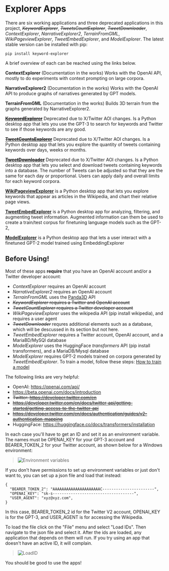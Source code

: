 Explorer Apps
====================================
There are six working applications and three deprecated applications in this project, ~~_KeywordExplorer_~~, ~~_TweetsCountExplorer_~~, ~~_TweetDownloader_~~,  _ContextExplorer_, _NarrativeExplorer2_, _TerrainFromGML_, _WikiPageviewExplorer_, _TweetEmbedExplorer_, and _ModelExplorer_. The latest stable version can be installed with pip:

    pip install keyword-explorer

A brief overview of each can be reached using the links below.

**ContextExplorer** (Documentation in the works) Works with the OpenAI API, mostly to do experiments with context prompting on large corpora.

**NarrativeExplorer2** (Documentation in the works) Works with the OpenAI API to produce graphs of narratives generated by GPT models.

**TerrainFromGML** (Documentation in the works) Builds 3D terrain from the graphs generated by NarrativeExplorer2.

[~~**KeywordExplorer**~~](./markup/KeywordExplorer.md) Deprecated due to X/Twitter AOI changes. Is a Python desktop app that lets you use the GPT-3 to search for keywords and Twitter to see if those keywords are any good.

[~~**TweetCountsExplorer**~~](./markup/TweetsCountExplorer.md) Deprecated due to X/Twitter AOI changes. Is a Python desktop app that lets you explore the quantity of tweets containing keywords over days, weeks or months.

[~~**TweetDownloader**~~](./markup/TweetDownloader.md) Deprecated due to X/Twitter AOI changes. Is a Python desktop app that lets you select and download tweets containing keywords into a database. The number of Tweets can be adjusted so that they are the same for each day or proportional. Users can apply daily and overall limits for each keyword corpora.

[**WikiPageviewExplorer**](./markup/WikiPageviewExplorer.md) is a Python desktop app that lets you explore keywords that appear as articles in the Wikipedia, and chart their relative page views.

[**TweetEmbedExplorer**](./markup/TweetEmbedExplorer.md) is a Python desktop app for analyzing, filtering, and augmenting tweet information. Augmented information can them be used to create a train/test corpus for finetuning language models such as the GPT-2,

[**ModelExplorer**](./markup/ModelExplorer.md) is a Python desktop app that lets a user interact with a finetuned GPT-2 model trained using EmbeddingExplorer

## Before Using! <span id = "before-using"/>
Most of these apps **require** that you have an OpenAI account and/or a Twitter developer account:
* _ContextExplorer_ requires an OpenAI account
* _NarrativeExplorer2_ requires an OpenAI account
* _TerrainFromGML_ uses the [Panda3D](https://www.panda3d.org/) API
* ~~_KeywordExplorer_ requires a Twitter and OpenAI account~~
* ~~_TweetCountExplorer_ requires a Twitter developer account~~
* _WikiPageviewExplorer_ uses the wikipedia API (pip install wikipedia), and requires a user agent
* ~~_TweetDownloader_~~ requres additional elements such as a database, which will be descussed in its section but not here.
* _TweetEmbedExplorer_ requires a Twitter account, OpenAI account, and a MariaBD/MySQl database
* _ModelExplorer_ uses the HuggingFace _transformers_ API (pip install transformers), and a MariaDB/Mysql database
* _ModelExplorer_ requires GPT-2 models trained on corpora generated by _TweetEmbedExplorer_. To train a model, follow these steps: [How to train a model](./markup/model_train.md)

The following links are very helpful:

- OpenAI: https://openai.com/api/
- https://beta.openai.com/docs/introduction
- ~~Twitter: https://developer.twitter.com/en~~
- ~~https://developer.twitter.com/en/docs/twitter-api/getting-started/getting-access-to-the-twitter-api~~
- ~~https://developer.twitter.com/en/docs/authentication/guides/v2-authentication-mapping~~
- HuggingFace: https://huggingface.co/docs/transformers/installation

In each case you'll have to get an ID and set it as an environment variable. The names must be OPENAI_KEY for your GPT-3 account and BEARER_TOKEN_2 for your Twitter account, as shown below for a Windows environment:

>![Environment variables](./images/environment_vars.png)

If you don't have permissions to set up environment variables or just don't want to, you can set up a json file and load that instead:

```
{
  "BEARER_TOKEN_2": "AAAAAAAAAAAAAAAAAAAAAC-----------------------",
  "OPENAI_KEY": "sk-s------------------------------------",
  "USER_AGENT": "xyz@xyz.com",
}
```

In this case, BEARER_TOKEN_2 id for the Twitter V2 account, OPENAI_KEY is for the GPT-3, and USER_AGENT is for accessing the Wikipedia. 

To load the file click on the "File" menu and select "Load IDs". Then navigate to the json file and select it. After the ids are loaded, any application that depends on them will run. If you try using an app that doesn't have an active ID, it will complain.

>![LoadID](./images/load_id.png)

You should be good to use the apps!
